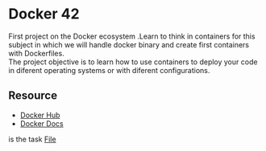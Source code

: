 # Docker 42
First project on the Docker ecosystem .Learn to think in containers for this subject in which we will handle docker binary and create first containers with Dockerfiles.<br>
The project objective is to learn how to use containers to deploy your code in diferent operating systems or with diferent configurations.

## Resource

- [Docker Hub](https://hub.docker.com/)
- [Docker Docs](https://docs.docker.com/)


is the task [File](https://github.com/mourasoft/Docker42/blob/main/docker.en.pdf)

